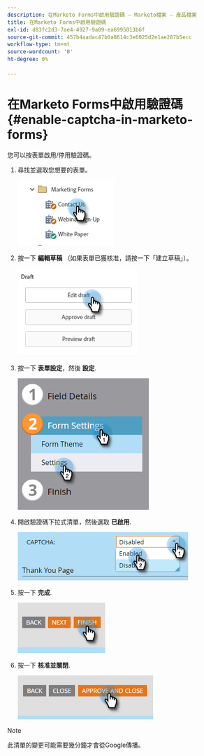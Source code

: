 ```yaml
---
description: 在Marketo Forms中啟用驗證碼 — Marketo檔案 — 產品檔案
title: 在Marketo Forms中啟用驗證碼
exl-id: d83fc2d3-7ae4-4927-9a09-ea6995013b6f
source-git-commit: 457b4aadac47b0a8614c3e6025d2e1ae287b5ecc
workflow-type: tm+mt
source-wordcount: '0'
ht-degree: 0%

---
```


# 在Marketo Forms中啟用驗證碼 {#enable-captcha-in-marketo-forms}

您可以按表單啟用/停用驗證碼。

1. 尋找並選取您想要的表單。

   ![](assets/enable-captcha-in-marketo-forms-1.png)

1. 按一下 **編輯草稿** （如果表單已獲核准，請按一下「建立草稿」）。

   ![](assets/enable-captcha-in-marketo-forms-2.png)

1. 按一下 **表單設定**，然後 **設定**.

   ![](assets/enable-captcha-in-marketo-forms-3.png)

1. 開啟驗證碼下拉式清單，然後選取 **已啟用**.

   ![](assets/enable-captcha-in-marketo-forms-4.png)

1. 按一下 **完成**.

   ![](assets/enable-captcha-in-marketo-forms-5.png)

1. 按一下 **核准並關閉**.

   ![](assets/enable-captcha-in-marketo-forms-6.png)

>[!NOTE]
>
>此清單的變更可能需要幾分鐘才會從Google傳播。
